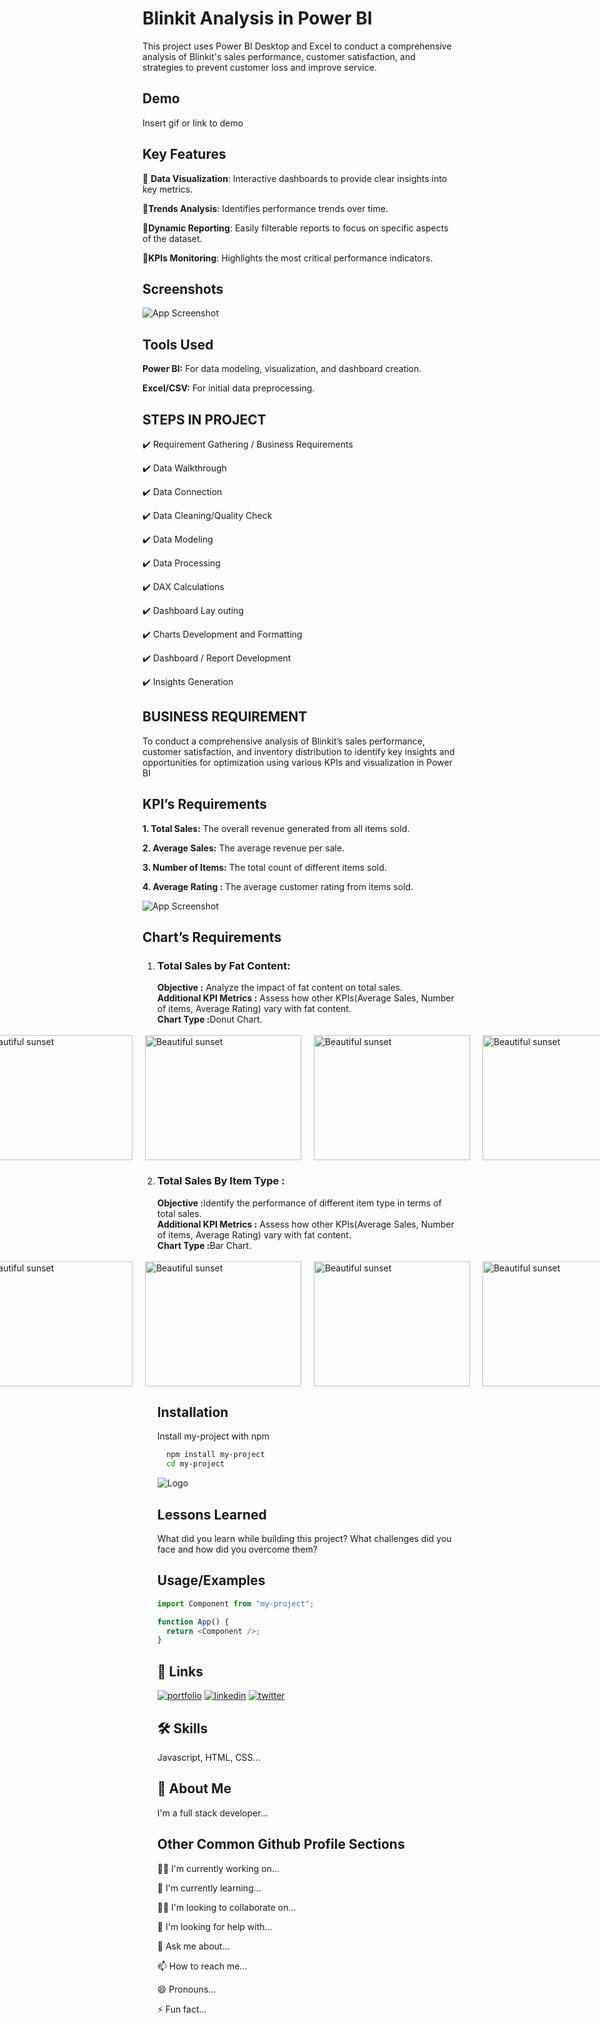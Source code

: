 # Blinkit Analysis in Power BI

This project uses Power BI Desktop and Excel to conduct a comprehensive analysis of Blinkit's sales performance, customer satisfaction, and strategies to prevent customer loss and improve service.

## Demo

Insert gif or link to demo

## Key Features

📌 **Data Visualization**: Interactive dashboards to provide clear insights into key metrics.

📌**Trends Analysis**: Identifies performance trends over time.

📌**Dynamic Reporting**: Easily filterable reports to focus on specific aspects of the dataset.

📌**KPIs Monitoring**: Highlights the most critical performance indicators.

## Screenshots

![App Screenshot](https://github.com/PrajwalGpy/Blinkit-Analysis-in-Power-BI/blob/main/imges/Screenshot%202024-12-15%20093017.png)

## Tools Used

**Power BI:** For data modeling, visualization, and dashboard creation.

**Excel/CSV:** For initial data preprocessing.

## STEPS IN PROJECT

✔️ Requirement Gathering / Business Requirements

✔️ Data Walkthrough

✔️ Data Connection

✔️ Data Cleaning/Quality Check

✔️ Data Modeling

✔️ Data Processing

✔️ DAX Calculations

✔️ Dashboard Lay outing

✔️ Charts Development and Formatting

✔️ Dashboard / Report Development

✔️ Insights Generation

## BUSINESS REQUIREMENT

To conduct a comprehensive analysis of Blinkit’s sales performance, customer satisfaction, and inventory distribution to identify key insights and opportunities for optimization using various KPIs and visualization in Power BI

## KPI’s Requirements

**1. Total Sales:** The overall revenue generated from all items sold.

**2. Average Sales:** The average revenue per sale.

**3. Number of Items:** The total count of different items sold.

**4. Average Rating :** The average customer rating from items sold.

![App Screenshot](https://github.com/PrajwalGpy/Blinkit-Analysis-in-Power-BI/blob/main/imges/Screenshot%202024-12-15%20113824.png)

## **Chart’s Requirements**

<ol>
<li><h3>Total Sales by Fat Content:</h3></li>
<ul style="list-style-type: none; padding: 0; margin: 0;">
  <li><b>Objective :</b> Analyze the impact of fat content on total sales.</li>
  <li><b>Additional KPI Metrics :</b> Assess how other KPIs(Average Sales, Number of items, Average Rating) vary with fat content.</li>
  <li><b>Chart Type :</b>Donut Chart.</li>
<br>
<div style="display: flex; justify-content: center; align-items: center; gap: 20px;">
    <img src="https://raw.githubusercontent.com/PrajwalGpy/Blinkit-Analysis-in-Power-BI/main/imges/Screenshot%202024-12-15%20113851.png" alt="Beautiful sunset" width="250" height="200" />
    <img src="https://github.com/PrajwalGpy/Blinkit-Analysis-in-Power-BI/blob/main/imges/Screenshot%202024-12-15%20114724.png" alt="Beautiful sunset" width="250" height="200" />
    <img src="https://github.com/PrajwalGpy/Blinkit-Analysis-in-Power-BI/blob/main/imges/Screenshot%202024-12-15%20114740.png" alt="Beautiful sunset" width="250" height="200" />
    <img src="https://github.com/PrajwalGpy/Blinkit-Analysis-in-Power-BI/blob/main/imges/Screenshot%202024-12-15%20114757.png" alt="Beautiful sunset" width="250" height="200" />
</div>
</ul>
<li><h3>Total Sales By Item Type :</h3></li>
<ul style="list-style-type: none; padding: 0; margin: 0;">
  <li><b>Objective :</b>Identify the performance of different item type in terms of total sales.</li>
  <li><b>Additional KPI Metrics :</b> Assess how other KPIs(Average Sales, Number of items, Average Rating) vary with fat content.</li>
  <li><b>Chart Type :</b>Bar Chart.</li>
<br>
<div style="display: flex; justify-content: center; align-items: center; gap: 20px;">
    <img src="https://raw.githubusercontent.com/PrajwalGpy/Blinkit-Analysis-in-Power-BI/main/imges/Screenshot%202024-12-15%20113851.png" alt="Beautiful sunset" width="250" height="200" />
    <img src="https://github.com/PrajwalGpy/Blinkit-Analysis-in-Power-BI/blob/main/imges/Screenshot%202024-12-15%20114724.png" alt="Beautiful sunset" width="250" height="200" />
    <img src="https://github.com/PrajwalGpy/Blinkit-Analysis-in-Power-BI/blob/main/imges/Screenshot%202024-12-15%20114740.png" alt="Beautiful sunset" width="250" height="200" />
    <img src="https://github.com/PrajwalGpy/Blinkit-Analysis-in-Power-BI/blob/main/imges/Screenshot%202024-12-15%20114757.png" alt="Beautiful sunset" width="250" height="200" />
</div>
</ul>
</li>

## Installation

Install my-project with npm

```bash
  npm install my-project
  cd my-project
```

![Logo](https://dev-to-uploads.s3.amazonaws.com/uploads/articles/th5xamgrr6se0x5ro4g6.png)

## Lessons Learned

What did you learn while building this project? What challenges did you face and how did you overcome them?

## Usage/Examples

```javascript
import Component from "my-project";

function App() {
  return <Component />;
}
```

## 🔗 Links

[![portfolio](https://img.shields.io/badge/my_portfolio-000?style=for-the-badge&logo=ko-fi&logoColor=white)](https://katherineoelsner.com/)
[![linkedin](https://img.shields.io/badge/linkedin-0A66C2?style=for-the-badge&logo=linkedin&logoColor=white)](https://www.linkedin.com/)
[![twitter](https://img.shields.io/badge/twitter-1DA1F2?style=for-the-badge&logo=twitter&logoColor=white)](https://twitter.com/)

## 🛠 Skills

Javascript, HTML, CSS...

## 🚀 About Me

I'm a full stack developer...

## Other Common Github Profile Sections

👩‍💻 I'm currently working on...

🧠 I'm currently learning...

👯‍♀️ I'm looking to collaborate on...

🤔 I'm looking for help with...

💬 Ask me about...

📫 How to reach me...

😄 Pronouns...

⚡️ Fun fact...
